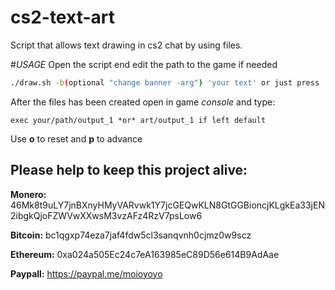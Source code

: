 # cs2-text-art
Script that allows text drawing in cs2 chat by using files.

#_USAGE_
Open the script end edit the path to the game if needed
```sh
./draw.sh -b(optional "change banner -arg") 'your text' or just press 'enter'
```
After the files has been created open in game _console_ and type:
```
exec your/path/output_1 *or* art/output_1 if left default
```
Use **o** to reset and **p** to advance

## **Please help to keep this project alive:**

**Monero:** 46Mk8t9uLY7jnBXnyHMyVARvwk1Y7jcGEQwKLN8GtGGBioncjKLgkEa33jEN2ibgkQjoFZWVwXXwsM3vzAFz4RzV7psLow6

**Bitcoin:** bc1qgxp74eza7jaf4fdw5cl3sanqvnh0cjmz0w9scz

**Ethereum:** 0xa024a505Ec24c7eA163985eC89D56e614B9AdAae

**Paypall:** https://paypal.me/moioyoyo
